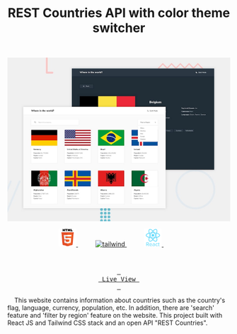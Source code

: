 <h1 align="center">REST Countries API with color theme switcher</h1><br/>

![Design preview for the REST Countries API with color theme switcher coding challenge](./design/desktop-preview.jpg)

<p align="center">
<a href="https://www.w3.org/html/" target="_blank" rel="noreferrer"> <img src="https://raw.githubusercontent.com/devicons/devicon/master/icons/html5/html5-original-wordmark.svg" alt="html5" width="40" height="40"/> </a> &nbsp;   &nbsp;   &nbsp;   &nbsp;   &nbsp;
<a href="https://tailwindcss.com/" target="_blank" rel="noreferrer"> <img src="https://www.vectorlogo.zone/logos/tailwindcss/tailwindcss-icon.svg" alt="tailwind" width="40" height="40"/> </a> <space /> &nbsp;   &nbsp;   &nbsp;   &nbsp;   &nbsp;
<a href="https://reactjs.org/" target="_blank" rel="noreferrer"> <img src="https://raw.githubusercontent.com/devicons/devicon/master/icons/react/react-original-wordmark.svg" alt="react" width="40" height="40" /> </a> &nbsp;   &nbsp;   &nbsp;   &nbsp;   &nbsp;
</p>
<div align = center>

<br>

[<kbd> <br> Live View <br> </kbd>][KBD]


</div>


&nbsp;   &nbsp; This website contains information about countries such as the country's flag, language, currency, population, etc. In addition, there are 'search' feature and 'filter by region' feature on the website. This project built with React JS and Tailwind CSS stack and an open API "REST Countries".

<!---------------------------------------------------------------------------->

[KBD]: https://fascinating-lily-f1ce41.netlify.app

<!---------------------------------[ Badges ]---------------------------------->

